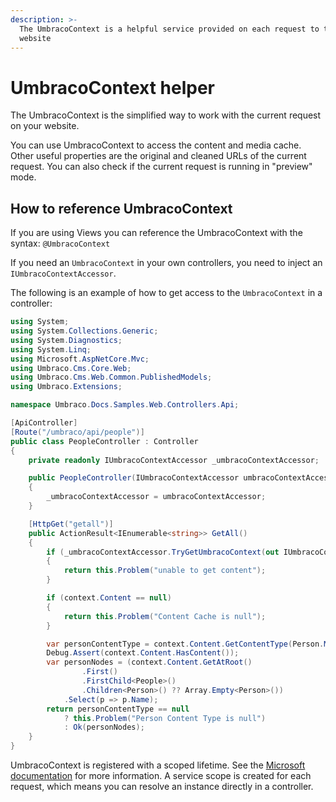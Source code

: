 ```yaml
---
description: >-
  The UmbracoContext is a helpful service provided on each request to the
  website
---
```


# UmbracoContext helper

The UmbracoContext is the simplified way to work with the current request on your website.

You can use UmbracoContext to access the content and media cache. Other useful properties are the original and cleaned URLs of the current request. You can also check if the current request is running in "preview" mode.

## How to reference UmbracoContext

If you are using Views you can reference the UmbracoContext with the syntax: `@UmbracoContext`

If you need an `UmbracoContext` in your own controllers, you need to inject an `IUmbracoContextAccessor`.

The following is an example of how to get access to the `UmbracoContext` in a controller:

``` csharp
using System;
using System.Collections.Generic;
using System.Diagnostics;
using System.Linq;
using Microsoft.AspNetCore.Mvc;
using Umbraco.Cms.Core.Web;
using Umbraco.Cms.Web.Common.PublishedModels;
using Umbraco.Extensions;

namespace Umbraco.Docs.Samples.Web.Controllers.Api;

[ApiController]
[Route("/umbraco/api/people")]
public class PeopleController : Controller
{
    private readonly IUmbracoContextAccessor _umbracoContextAccessor;

    public PeopleController(IUmbracoContextAccessor umbracoContextAccessor)
    {
        _umbracoContextAccessor = umbracoContextAccessor;
    }

    [HttpGet("getall")]
    public ActionResult<IEnumerable<string>> GetAll()
    {
        if (_umbracoContextAccessor.TryGetUmbracoContext(out IUmbracoContext? context) == false)
        {
            return this.Problem("unable to get content");
        }

        if (context.Content == null)
        {
            return this.Problem("Content Cache is null");
        }

        var personContentType = context.Content.GetContentType(Person.ModelTypeAlias);
        Debug.Assert(context.Content.HasContent());
        var personNodes = (context.Content.GetAtRoot()
                .First()
                .FirstChild<People>()
                .Children<Person>() ?? Array.Empty<Person>())
            .Select(p => p.Name);
        return personContentType == null
            ? this.Problem("Person Content Type is null")
            : Ok(personNodes);
    }
}
```

UmbracoContext is registered with a scoped lifetime. See the [Microsoft documentation](https://docs.microsoft.com/en-us/aspnet/core/fundamentals/dependency-injection?view=aspnetcore-5.0#lifetime-and-registration-options) for more information. A service scope is created for each request, which means you can resolve an instance directly in a controller.
